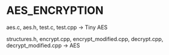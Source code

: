 # AES_ENCRYPTION

aes.c, aes.h, test.c, test.cpp -> Tiny AES

structures.h, encrypt.cpp, encrypt_modified.cpp, decrypt.cpp, decrypt_modified.cpp -> AES
